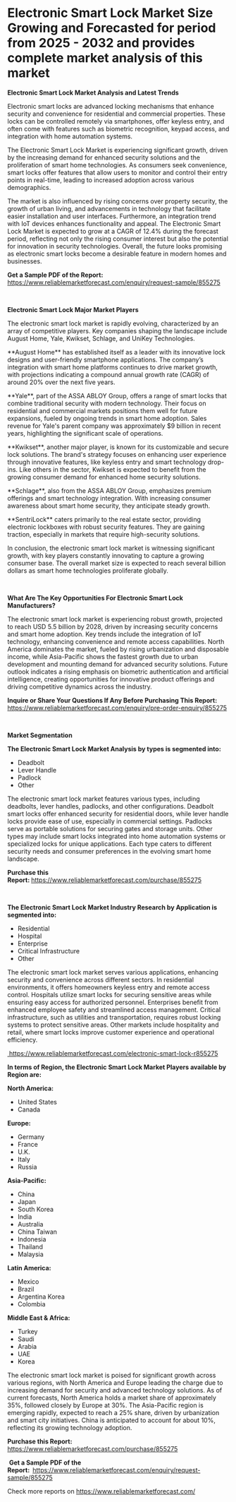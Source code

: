 <p><h1>Electronic Smart Lock Market Size Growing and Forecasted for period from 2025 - 2032 and provides complete market analysis of this market</h1></p><p><strong>Electronic Smart Lock Market Analysis and Latest Trends</strong></p>
<p><p>Electronic smart locks are advanced locking mechanisms that enhance security and convenience for residential and commercial properties. These locks can be controlled remotely via smartphones, offer keyless entry, and often come with features such as biometric recognition, keypad access, and integration with home automation systems. </p><p>The Electronic Smart Lock Market is experiencing significant growth, driven by the increasing demand for enhanced security solutions and the proliferation of smart home technologies. As consumers seek convenience, smart locks offer features that allow users to monitor and control their entry points in real-time, leading to increased adoption across various demographics. </p><p>The market is also influenced by rising concerns over property security, the growth of urban living, and advancements in technology that facilitate easier installation and user interfaces. Furthermore, an integration trend with IoT devices enhances functionality and appeal. The Electronic Smart Lock Market is expected to grow at a CAGR of 12.4% during the forecast period, reflecting not only the rising consumer interest but also the potential for innovation in security technologies. Overall, the future looks promising as electronic smart locks become a desirable feature in modern homes and businesses.</p></p>
<p><strong>Get a Sample PDF of the Report:&nbsp;</strong> <a href="https://www.reliablemarketforecast.com/enquiry/request-sample/855275?utm_campaign=2219&utm_medium=2&utm_source=Github&utm_content=ia&utm_term=18022025&utm_id=electronic-smart-lock">https://www.reliablemarketforecast.com/enquiry/request-sample/855275</a></p>
<p>&nbsp;</p>
<p><strong>Electronic Smart Lock Major Market Players</strong></p>
<p><p>The electronic smart lock market is rapidly evolving, characterized by an array of competitive players. Key companies shaping the landscape include August Home, Yale, Kwikset, Schlage, and UniKey Technologies. </p><p>**August Home** has established itself as a leader with its innovative lock designs and user-friendly smartphone applications. The company’s integration with smart home platforms continues to drive market growth, with projections indicating a compound annual growth rate (CAGR) of around 20% over the next five years.</p><p>**Yale**, part of the ASSA ABLOY Group, offers a range of smart locks that combine traditional security with modern technology. Their focus on residential and commercial markets positions them well for future expansions, fueled by ongoing trends in smart home adoption. Sales revenue for Yale's parent company was approximately $9 billion in recent years, highlighting the significant scale of operations.</p><p>**Kwikset**, another major player, is known for its customizable and secure lock solutions. The brand's strategy focuses on enhancing user experience through innovative features, like keyless entry and smart technology drop-ins. Like others in the sector, Kwikset is expected to benefit from the growing consumer demand for enhanced home security solutions.</p><p>**Schlage**, also from the ASSA ABLOY Group, emphasizes premium offerings and smart technology integration. With increasing consumer awareness about smart home security, they anticipate steady growth.</p><p>**SentriLock** caters primarily to the real estate sector, providing electronic lockboxes with robust security features. They are gaining traction, especially in markets that require high-security solutions.</p><p>In conclusion, the electronic smart lock market is witnessing significant growth, with key players constantly innovating to capture a growing consumer base. The overall market size is expected to reach several billion dollars as smart home technologies proliferate globally.</p></p>
<p>&nbsp;</p>
<p><strong>What Are The Key Opportunities For Electronic Smart Lock Manufacturers?</strong></p>
<p><p>The electronic smart lock market is experiencing robust growth, projected to reach USD 5.5 billion by 2028, driven by increasing security concerns and smart home adoption. Key trends include the integration of IoT technology, enhancing convenience and remote access capabilities. North America dominates the market, fueled by rising urbanization and disposable income, while Asia-Pacific shows the fastest growth due to urban development and mounting demand for advanced security solutions. Future outlook indicates a rising emphasis on biometric authentication and artificial intelligence, creating opportunities for innovative product offerings and driving competitive dynamics across the industry.</p></p>
<p><strong>Inquire or Share Your Questions If Any Before Purchasing This Report:</strong> <a href="https://www.reliablemarketforecast.com/enquiry/pre-order-enquiry/855275?utm_campaign=2219&utm_medium=2&utm_source=Github&utm_content=ia&utm_term=18022025&utm_id=electronic-smart-lock">https://www.reliablemarketforecast.com/enquiry/pre-order-enquiry/855275</a></p>
<p>&nbsp;</p>
<p><strong>Market Segmentation</strong></p>
<p><strong>The Electronic Smart Lock Market Analysis by types is segmented into:</strong></p>
<p><ul><li>Deadbolt</li><li>Lever Handle</li><li>Padlock</li><li>Other</li></ul></p>
<p><p>The electronic smart lock market features various types, including deadbolts, lever handles, padlocks, and other configurations. Deadbolt smart locks offer enhanced security for residential doors, while lever handle locks provide ease of use, especially in commercial settings. Padlocks serve as portable solutions for securing gates and storage units. Other types may include smart locks integrated into home automation systems or specialized locks for unique applications. Each type caters to different security needs and consumer preferences in the evolving smart home landscape.</p></p>
<p><strong>Purchase this Report:&nbsp;</strong><a href="https://www.reliablemarketforecast.com/purchase/855275?utm_campaign=2219&utm_medium=2&utm_source=Github&utm_content=ia&utm_term=18022025&utm_id=electronic-smart-lock">https://www.reliablemarketforecast.com/purchase/855275</a></p>
<p>&nbsp;</p>
<p><strong>The Electronic Smart Lock Market Industry Research by Application is segmented into:</strong></p>
<p><ul><li>Residential</li><li>Hospital</li><li>Enterprise</li><li>Critical Infrastructure</li><li>Other</li></ul></p>
<p><p>The electronic smart lock market serves various applications, enhancing security and convenience across different sectors. In residential environments, it offers homeowners keyless entry and remote access control. Hospitals utilize smart locks for securing sensitive areas while ensuring easy access for authorized personnel. Enterprises benefit from enhanced employee safety and streamlined access management. Critical infrastructure, such as utilities and transportation, requires robust locking systems to protect sensitive areas. Other markets include hospitality and retail, where smart locks improve customer experience and operational efficiency.</p></p>
<p><a href="https://www.reliablemarketforecast.com/electronic-smart-lock-r855275?utm_campaign=2219&utm_medium=2&utm_source=Github&utm_content=ia&utm_term=18022025&utm_id=electronic-smart-lock">&nbsp;https://www.reliablemarketforecast.com/electronic-smart-lock-r855275</a></p>
<p><strong>In terms of Region, the Electronic Smart Lock Market Players available by Region are:</strong></p>
<p>
    <p> <strong> North America: </strong>
        <ul>
            <li>United States</li>
            <li>Canada</li>
        </ul>
        </p> 
    <p> <strong> Europe: </strong>
        <ul>
            <li>Germany</li>
            <li>France</li>
            <li>U.K.</li>
            <li>Italy</li>
            <li>Russia</li>
        </ul>
        </p> 
    <p> <strong> Asia-Pacific: </strong>
        <ul>
            <li>China</li>
            <li>Japan</li>
            <li>South Korea</li>
            <li>India</li>
            <li>Australia</li>
            <li>China Taiwan</li>
            <li>Indonesia</li>
            <li>Thailand</li>
            <li>Malaysia</li>
        </ul>
        </p> 
    <p> <strong> Latin America: </strong>
        <ul>
            <li>Mexico</li>
            <li>Brazil</li>
            <li>Argentina Korea</li>
            <li>Colombia</li>
        </ul>
        </p> 
    <p> <strong> Middle East & Africa: </strong>
        <ul>
            <li>Turkey</li>
            <li>Saudi</li>
            <li>Arabia</li>
            <li>UAE</li>
            <li>Korea</li>
        </ul>
    </p>
    </p>
<p><p>The electronic smart lock market is poised for significant growth across various regions, with North America and Europe leading the charge due to increasing demand for security and advanced technology solutions. As of current forecasts, North America holds a market share of approximately 35%, followed closely by Europe at 30%. The Asia-Pacific region is emerging rapidly, expected to reach a 25% share, driven by urbanization and smart city initiatives. China is anticipated to account for about 10%, reflecting its growing technology adoption.</p></p>
<p><strong>Purchase this Report: </strong><a href="https://www.reliablemarketforecast.com/purchase/855275?utm_campaign=2219&utm_medium=2&utm_source=Github&utm_content=ia&utm_term=18022025&utm_id=electronic-smart-lock">https://www.reliablemarketforecast.com/purchase/855275</a></p>
<p>&nbsp;<strong>Get a Sample PDF of the Report:&nbsp;&nbsp;</strong><a href="https://www.reliablemarketforecast.com/enquiry/request-sample/855275?utm_campaign=2219&utm_medium=2&utm_source=Github&utm_content=ia&utm_term=18022025&utm_id=electronic-smart-lock">https://www.reliablemarketforecast.com/enquiry/request-sample/855275</a></p>
<p><strong></strong></p>
<p>Check more reports on <a href="https://www.reliablemarketforecast.com/?utm_campaign=2219&utm_medium=2&utm_source=Github&utm_content=ia&utm_term=18022025&utm_id=electronic-smart-lock">https://www.reliablemarketforecast.com/</a></p>